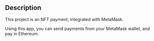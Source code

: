 ## Description

This project is an NFT payment, integrated with MetaMask. 

Using this app, you can send payments from your MetaMask wallet, and pay in Ethereum.


